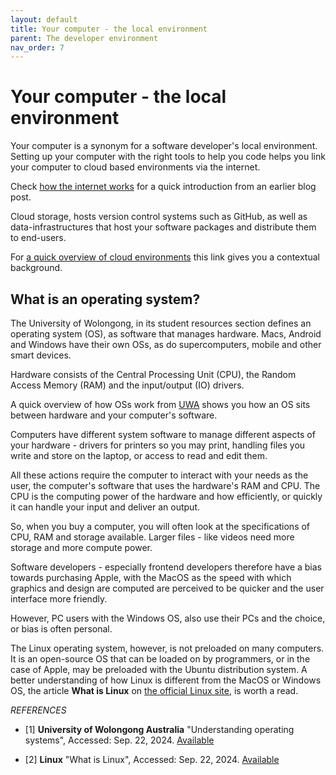 ```yaml
---
layout: default
title: Your computer - the local environment
parent: The developer environment
nav_order: 7
---
```


# Your computer - the local environment

Your computer is a synonym for a software developer's local environment. Setting up your computer with the right tools to help you code helps you link your computer to cloud based environments via the internet.

Check [how the internet works](https://sumisastri.github.io/dev-blogs/learn-to-code-getting-started/part5-how-the-internet-works/) for a quick introduction from an earlier blog post.

Cloud storage, hosts version control systems such as GitHub, as well as data-infrastructures that host your software packages and distribute them to end-users.

For [a quick overview of cloud environments](https://sumisastri.github.io/dev-blogs/data-infrastructures/part2-cloud-computing/) this link gives you a contextual background.

## What is an operating system?

The University of Wolongong, in its student resources section defines an operating system (OS), as software that manages hardware. Macs, Android and Windows have their own OSs, as do supercomputers, mobile and other smart devices.

Hardware consists of the Central Processing Unit (CPU), the Random Access Memory (RAM) and the input/output (IO) drivers. 

A quick overview of how OSs work from [UWA](https://www.uow.edu.au/student/support-services/academic-skills/online-resources/technology-and-software/operating-systems/) shows you how an OS sits between hardware and your computer's software.

Computers have different system software to manage different aspects of your hardware - drivers for printers so you may print, handling files you write and store on the laptop, or access to read and edit them.

All these actions require the computer to interact with your needs as the user, the computer's software that uses the hardware's RAM and CPU. The CPU is the computing power of the hardware and how efficiently, or quickly it can handle your input and deliver an output.

So, when you buy a computer, you will often look at the specifications of CPU, RAM and storage available. Larger files - like videos need more storage and more compute power.

Software developers - especially frontend developers therefore have a bias towards purchasing Apple, with the MacOS as the speed with which graphics and design are computed are perceived to be quicker and the user interface more friendly.

However, PC users with the Windows OS, also use their PCs and the choice, or bias is often personal.

The Linux operating system, however, is not preloaded on many computers. It is an open-source OS that can be loaded on by programmers, or in the case of Apple, may be preloaded with the Ubuntu distribution system. A better understanding of how Linux is different from the MacOS or Windows OS, the article __What is Linux__ on [the official Linux site](https://www.linux.com/what-is-linux/), is worth a read.


*REFERENCES*

- [1]  __University of Wolongong Australia__ "Understanding operating systems", Accessed: Sep. 22, 2024. [Available](https://www.uow.edu.au/student/support-services/academic-skills/online-resources/technology-and-software/operating-systems/)

- [2] __Linux__ "What is Linux", Accessed: Sep. 22, 2024. [Available](https://www.linux.com/what-is-linux/)
